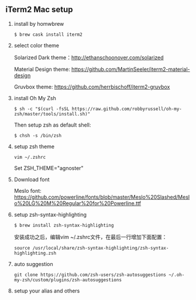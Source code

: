 ## iTerm2 Mac setup

1. install by homwbrew

    ```
    $ brew cask install iterm2
    ```

2. select color theme

    Solarized Dark theme：http://ethanschoonover.com/solarized

    Material Design theme: https://github.com/MartinSeeler/iterm2-material-design

    Gruvbox theme: https://github.com/herrbischoff/iterm2-gruvbox

3. install Oh My Zsh

    ```
    $ sh -c "$(curl -fsSL https://raw.github.com/robbyrussell/oh-my-zsh/master/tools/install.sh)"
    ```

    Then setup zsh as default shell:

    ```
    $ chsh -s /bin/zsh
    ```

4. setup zsh theme

    ```
    vim ~/.zshrc
    ```

    Set ZSH_THEME="agnoster"

5. Download font

    Meslo font: https://github.com/powerline/fonts/blob/master/Meslo%20Slashed/Meslo%20LG%20M%20Regular%20for%20Powerline.ttf

6. setup zsh-syntax-highlighting

    ```
    $ brew install zsh-syntax-highlighting
    ```

    安装成功之后，编辑vim ~/.zshrc文件，在最后一行增加下面配置：
 
    ```
    source /usr/local/share/zsh-syntax-highlighting/zsh-syntax-highlighting.zsh
    ```

7. auto suggestion

    ```
    git clone https://github.com/zsh-users/zsh-autosuggestions ~/.oh-my-zsh/custom/plugins/zsh-autosuggestions
    ```

8. setup your alias and others
